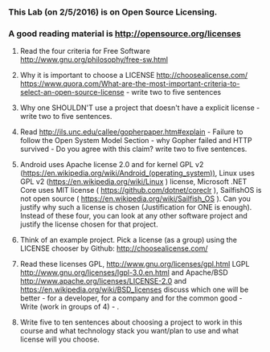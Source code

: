 ### This Lab (on 2/5/2016) is on Open Source Licensing.
### A good reading material is http://opensource.org/licenses

1. Read the four criteria for Free Software http://www.gnu.org/philosophy/free-sw.html

2.  Why it is important to choose a LICENSE http://choosealicense.com/ https://www.quora.com/What-are-the-most-important-criteria-to-select-an-open-source-license - write two to five sentences

3.  Why one SHOULDN'T use a project that doesn't have a explicit license - write two to five sentences.

4. Read http://ils.unc.edu/callee/gopherpaper.htm#explain - Failure to follow the Open System Model Section - why Gopher failed and HTTP survived - Do you agree with this claim? write two to five sentences.

45.  Android uses Apache license 2.0 and for kernel GPL v2 (https://en.wikipedia.org/wiki/Android_(operating_system)), Linux uses GPL v2 (https://en.wikipedia.org/wiki/Linux ) license, 
Microsoft .NET Core uses MIT license ( https://github.com/dotnet/coreclr ), SailfishOS is not open source ( https://en.wikipedia.org/wiki/Sailfish_OS ).  Can you justify why
such a license is chosen (Justification for ONE  is enough). Instead of these four, you can look at any other software project and justify the license chosen for that project.

5.  Think of an example project. Pick a license (as a group) using the LICENSE chooser by Github: http://choosealicense.com/

6.  Read these licenses  GPL, http://www.gnu.org/licenses/gpl.html LGPL http://www.gnu.org/licenses/lgpl-3.0.en.html and Apache/BSD http://www.apache.org/licenses/LICENSE-2.0 and https://en.wikipedia.org/wiki/BSD_licenses discuss which one will be better - for a developer, for a company and for the common good - Write  (work in groups of 4) - .

7.  Write five to ten sentences about choosing a project to work in this course and what technology stack you want/plan to use  and what license will you choose.
